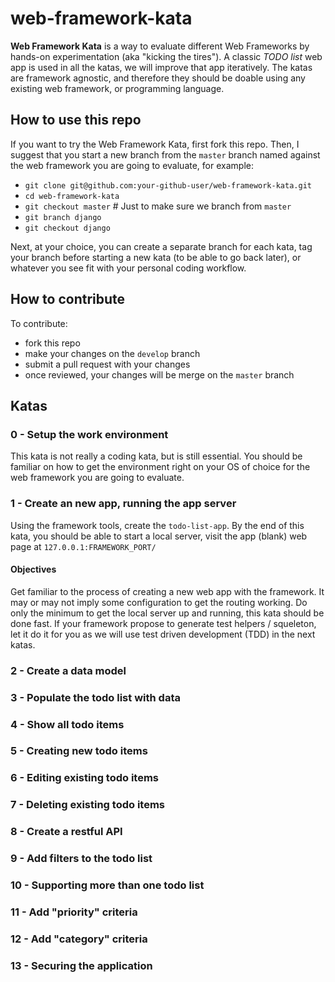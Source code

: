 # web-framework-kata
**Web Framework Kata** is a way to evaluate different Web Frameworks by hands-on
experimentation (aka "kicking the tires"). A classic *TODO list* web app is used
in all the katas, we will improve that app iteratively. The katas are framework
agnostic, and therefore they should be doable using any existing web framework,
or programming language.

## How to use this repo
If you want to try the Web Framework Kata, first fork this repo. Then, I suggest
that you start a new branch from the `master` branch named against the web
framework you are going to evaluate, for example:

- `git clone git@github.com:your-github-user/web-framework-kata.git`
- `cd web-framework-kata`
- `git checkout master` # Just to make sure we branch from `master`
- `git branch django`
- `git checkout django`

Next, at your choice, you can create a separate branch for each kata, tag your
branch before starting a new kata (to be able to go back later), or whatever you
see fit with your personal coding workflow.

## How to contribute
To contribute:

- fork this repo
- make your changes on the `develop` branch
- submit a pull request with your changes
- once reviewed, your changes will be merge on the `master` branch

## Katas

### 0 - Setup the work environment

This kata is not really a coding kata, but is still essential.  You should
be familiar on how to get the environment right on your OS of choice for the
web framework you are going to evaluate.

### 1 - Create an new app, running the app server

Using the framework tools, create the `todo-list-app`. By the end of this kata,
you should be able to start a local server, visit the app (blank) web page at
`127.0.0.1:FRAMEWORK_PORT/`

#### Objectives

Get familiar to the process of creating a new web app with the framework. It may
or may not imply some configuration to get the routing working. Do only the
minimum to get the local server up and running, this kata should be done fast.
If your framework propose to generate test helpers / squeleton, let it do it for
you as we will use test driven development (TDD) in the next katas.

### 2 - Create a data model

### 3 - Populate the todo list with data

### 4 - Show all todo items

### 5 - Creating new todo items

### 6 - Editing existing todo items

### 7 - Deleting existing todo items

### 8 - Create a restful API

### 9 - Add filters to the todo list

### 10 - Supporting more than one todo list

### 11 - Add "priority" criteria

### 12 - Add "category" criteria

### 13 - Securing the application
